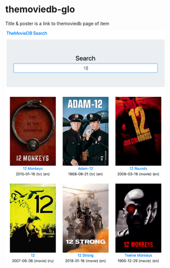 # themoviedb-glo

Title & poster is a link to themoviedb page of item

![Image of Yaktocat](screen.png)
